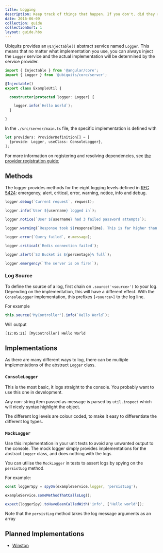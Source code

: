 ```yaml
---
title: Logging
description: Keep track of things that happen. If you don't, did they really happen?
date: 2016-06-09
collection: guide
collectionSort: 1
layout: guide.hbs
---
```


Ubiquits provides an `@Injectable()` abstract service named `Logger`. This means that no matter what implementation you use,
 you can always inject the `Logger` service and the actual implementation will be determined by the service provider.
 

```typescript
import { Injectable } from '@angular/core';
import { Logger } from '@ubiquits/core/server';

@Injectable()
export class ExampleUtil {

  constructor(protected logger: Logger) {

    logger.info(`Hello World`);
  }

}

```

In the `./src/server/main.ts` file, the specific implementation is defined with
```typescript
let providers: ProviderDefinition[] = [
  {provide: Logger, useClass: ConsoleLogger},
];
```

For more information on registering and resolving dependencies, see [the provider registration guide][provider-registration]; 

## Methods

The logger provides methods for the eight logging levels defined in [RFC 5424](http://tools.ietf.org/html/rfc5424): 
emergency, alert, critical, error, warning, notice, info and debug.

```typescript
logger.debug(`Current request`, request);

logger.info(`User ${username} logged in`);

logger.notice(`User ${username} had 3 failed password attempts`);

logger.warning(`Response took ${responseTime}. This is far higher than normal`);

logger.error(`Query failed`, e.message);

logger.critical(`Redis connection failed`);

logger.alert(`S3 Bucket is ${percentage}% full`);

logger.emergency(`The server is on fire!`);
```

### Log Source
To define the source of a log, first chain on `.source('<source>')` to your log.
Depending on the implementation, this will have a different effect. With the `ConsoleLogger` implementation, this prefixes
`[<source>]` to the log line.

For example
```typescript
this.source('MyController').info(`Hello World`);
```
Will output

```
[12:05:21] [MyController] Hello World
```

## Implementations
As there are many different ways to log, there can be multiple implementations of the abstract `Logger` class.

### `ConsoleLogger`

This is the most basic, it logs straight to the console. You probably want to use this one in development.

Any non-string item passed as message is parsed by `util.inspect` which will nicely syntax highlight the object.

The different log levels are colour coded, to make it easy to differentiate the different log types.

### `MockLogger`
Use this implementation in your unit tests to avoid any unwanted output to the console. The mock logger simply provides
implementations for the abstract `Logger` class, and does nothing with the logs.

You can utilise the `MockLogger` in tests to assert logs by spying on the `persistLog` method.

For example:

```typescript
const loggerSpy = spyOn(exampleService.logger, 'persistLog');

exampleService.someMethodThatCallsLog();

expect(loggerSpy).toHaveBeenCalledWith('info', ['Hello world']);
```
Note that the `persistLog` method takes the log message arguments as an array

## Planned Implementations
* [Winston](https://github.com/winstonjs/winston)

[provider-registration]: http://localhost:8080/guide/application-lifecycle/#3-provider-registration
